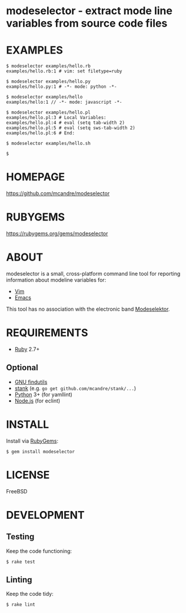 # modeselector - extract mode line variables from source code files

# EXAMPLES

```console
$ modeselector examples/hello.rb
examples/hello.rb:1 # vim: set filetype=ruby

$ modeselector examples/hello.py
examples/hello.py:1 # -*- mode: python -*-

$ modeselector examples/hello
examples/hello:1 // -*- mode: javascript -*-

$ modeselector examples/hello.pl
examples/hello.pl:3 # Local Variables:
examples/hello.pl:4 # eval (setq tab-width 2)
examples/hello.pl:5 # eval (setq sws-tab-width 2)
examples/hello.pl:6 # End:

$ modeselector examples/hello.sh

$
```

# HOMEPAGE

https://github.com/mcandre/modeselector

# RUBYGEMS

https://rubygems.org/gems/modeselector

# ABOUT

modeselector is a small, cross-platform command line tool for reporting information about modeline variables for:

* [Vim](http://vim.wikia.com/wiki/Modeline_magic)
* [Emacs](http://www.gnu.org/software/emacs/manual/html_node/emacs/Specifying-File-Variables.html)

This tool has no association with the electronic band [Modeselektor](https://www.youtube.com/watch?v=9QHL6GzfnMA).

# REQUIREMENTS

* [Ruby](https://www.ruby-lang.org/) 2.7+

## Optional

* [GNU findutils](https://www.gnu.org/software/findutils/)
* [stank](https://github.com/mcandre/stank) (e.g. `go get github.com/mcandre/stank/...`)
* [Python](https://www.python.org) 3+ (for yamllint)
* [Node.js](https://nodejs.org/en/) (for eclint)

# INSTALL

Install via [RubyGems](http://rubygems.org/):

```console
$ gem install modeselector
```

# LICENSE

FreeBSD

# DEVELOPMENT

## Testing

Keep the code functioning:

```console
$ rake test
```

## Linting

Keep the code tidy:

```console
$ rake lint
```
